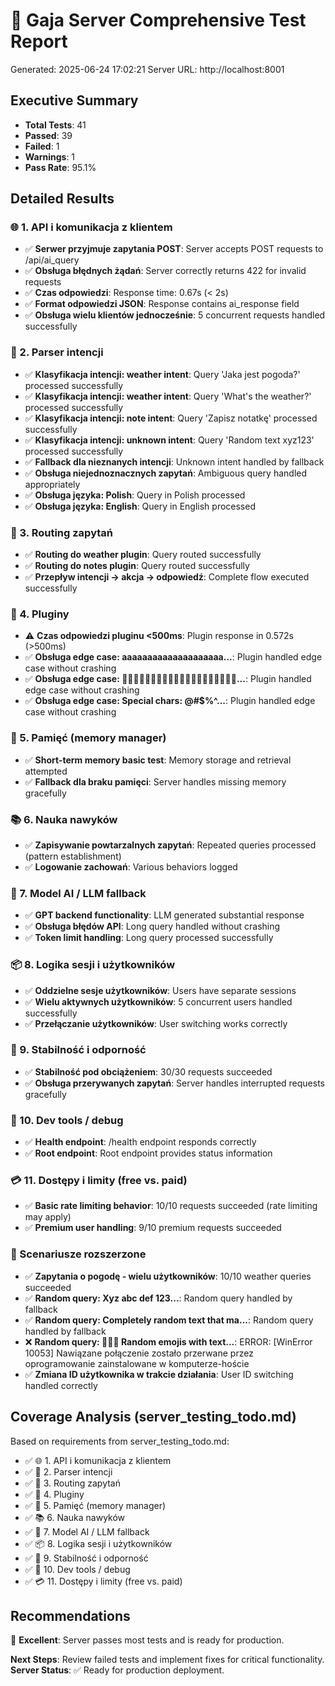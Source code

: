 # 🧪 Gaja Server Comprehensive Test Report

Generated: 2025-06-24 17:02:21
Server URL: http://localhost:8001

## Executive Summary

- **Total Tests**: 41
- **Passed**: 39
- **Failed**: 1
- **Warnings**: 1
- **Pass Rate**: 95.1%

## Detailed Results

### 🌐 1. API i komunikacja z klientem

- ✅ **Serwer przyjmuje zapytania POST**: Server accepts POST requests to /api/ai_query
- ✅ **Obsługa błędnych żądań**: Server correctly returns 422 for invalid requests
- ✅ **Czas odpowiedzi**: Response time: 0.67s (< 2s)
- ✅ **Format odpowiedzi JSON**: Response contains ai_response field
- ✅ **Obsługa wielu klientów jednocześnie**: 5 concurrent requests handled successfully

### 🧠 2. Parser intencji

- ✅ **Klasyfikacja intencji: weather intent**: Query 'Jaka jest pogoda?' processed successfully
- ✅ **Klasyfikacja intencji: weather intent**: Query 'What's the weather?' processed successfully
- ✅ **Klasyfikacja intencji: note intent**: Query 'Zapisz notatkę' processed successfully
- ✅ **Klasyfikacja intencji: unknown intent**: Query 'Random text xyz123' processed successfully
- ✅ **Fallback dla nieznanych intencji**: Unknown intent handled by fallback
- ✅ **Obsługa niejednoznacznych zapytań**: Ambiguous query handled appropriately
- ✅ **Obsługa języka: Polish**: Query in Polish processed
- ✅ **Obsługa języka: English**: Query in English processed

### 🔁 3. Routing zapytań

- ✅ **Routing do weather plugin**: Query routed successfully
- ✅ **Routing do notes plugin**: Query routed successfully
- ✅ **Przepływ intencji → akcja → odpowiedź**: Complete flow executed successfully

### 🧩 4. Pluginy

- ⚠️ **Czas odpowiedzi pluginu <500ms**: Plugin response in 0.572s (>500ms)
- ✅ **Obsługa edge case: aaaaaaaaaaaaaaaaaaaa...**: Plugin handled edge case without crashing
- ✅ **Obsługa edge case: 🎉🎊🎈🎉🎊🎈🎉🎊🎈🎉🎊🎈🎉🎊🎈🎉🎊🎈🎉🎊...**: Plugin handled edge case without crashing
- ✅ **Obsługa edge case: Special chars: @#$%^...**: Plugin handled edge case without crashing

### 🧠 5. Pamięć (memory manager)

- ✅ **Short-term memory basic test**: Memory storage and retrieval attempted
- ✅ **Fallback dla braku pamięci**: Server handles missing memory gracefully

### 📚 6. Nauka nawyków

- ✅ **Zapisywanie powtarzalnych zapytań**: Repeated queries processed (pattern establishment)
- ✅ **Logowanie zachowań**: Various behaviors logged

### 🧠 7. Model AI / LLM fallback

- ✅ **GPT backend functionality**: LLM generated substantial response
- ✅ **Obsługa błędów API**: Long query handled without crashing
- ✅ **Token limit handling**: Long query processed successfully

### 📦 8. Logika sesji i użytkowników

- ✅ **Oddzielne sesje użytkowników**: Users have separate sessions
- ✅ **Wielu aktywnych użytkowników**: 5 concurrent users handled successfully
- ✅ **Przełączanie użytkowników**: User switching works correctly

### 🧪 9. Stabilność i odporność

- ✅ **Stabilność pod obciążeniem**: 30/30 requests succeeded
- ✅ **Obsługa przerywanych zapytań**: Server handles interrupted requests gracefully

### 🧰 10. Dev tools / debug

- ✅ **Health endpoint**: /health endpoint responds correctly
- ✅ **Root endpoint**: Root endpoint provides status information

### 💳 11. Dostępy i limity (free vs. paid)

- ✅ **Basic rate limiting behavior**: 10/10 requests succeeded (rate limiting may apply)
- ✅ **Premium user handling**: 9/10 premium requests succeeded

### 🧪 Scenariusze rozszerzone

- ✅ **Zapytania o pogodę - wielu użytkowników**: 10/10 weather queries succeeded
- ✅ **Random query: Xyz abc def 123...**: Random query handled by fallback
- ✅ **Random query: Completely random text that ma...**: Random query handled by fallback
- ❌ **Random query: 🎉🎊🎈 Random emojis with text...**: ERROR: [WinError 10053] Nawiązane połączenie zostało przerwane przez oprogramowanie zainstalowane w komputerze-hoście
- ✅ **Zmiana ID użytkownika w trakcie działania**: User ID switching handled correctly

## Coverage Analysis (server_testing_todo.md)

Based on requirements from server_testing_todo.md:

- ✅ 🌐 1. API i komunikacja z klientem
- ✅ 🧠 2. Parser intencji
- ✅ 🔁 3. Routing zapytań
- ✅ 🧩 4. Pluginy
- ✅ 🧠 5. Pamięć (memory manager)
- ✅ 📚 6. Nauka nawyków
- ✅ 🧠 7. Model AI / LLM fallback
- ✅ 📦 8. Logika sesji i użytkowników
- ✅ 🧪 9. Stabilność i odporność
- ✅ 🧰 10. Dev tools / debug
- ✅ 💳 11. Dostępy i limity (free vs. paid)

## Recommendations

🎉 **Excellent**: Server passes most tests and is ready for production.

**Next Steps**: Review failed tests and implement fixes for critical functionality.
**Server Status**: ✅ Ready for production deployment.
